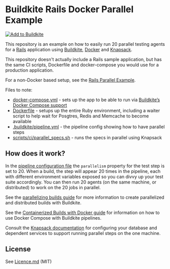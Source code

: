 # Buildkite Rails Docker Parallel Example

[![Add to Buildkite](https://buildkite.com/button.svg)](https://buildkite.com/new)

This repository is an example on how to easily run 20 parallel testing agents for a [Rails](https://rubyonrails.org/) application using [Buildkite](https://buildkite.com/), [Docker](https://www.docker.com) and [Knapsack](https://github.com/ArturT/knapsack).

This repository doesn't actually include a Rails sample application, but has the same CI scripts, Dockerfile and docker-compose you would use for a production application.

For a non-Docker based setup, see the [Rails Parallel Example](https://github.com/buildkite/rails-parallel-example).

Files to note:

* [docker-compose.yml](docker-compose.yml) - sets up the app to be able to run via [Buildkite’s Docker Compose support](https://buildkite.com/docs/guides/docker-containerized-builds)
* [Dockerfile](Dockerfile) - setups up the entire Ruby environment, including a waiter script to help wait for Posgtres, Redis and Memcache to become available
* [.buildkite/pipeline.yml](.buildkite/pipeline.yml) - the pipeline config showing how to have parallel steps
* [scripts/ci/parallel_specs.sh](scripts/ci/parallel_specs.sh) - runs the specs in parallel using Knapsack

## How does it work?

In the [pipeline configuration file](.buildkite/pipeline.yml) the `parallelism` property for the test step is set to 20. When a build, the step will appear 20 times in the pipeline, each with different environment variables exposed so you can divvy up your test suite accordingly. You can then run 20 agents (on the same machine, or distributed) to work on the 20 jobs in parallel.

See the [parallelizing builds guide](https://buildkite.com/docs/guides/parallelizing-builds) for more information to create parallelized and distributed builds with Buildkite.

See the [Containerized Builds with Docker guide](https://buildkite.com/docs/guides/docker-containerized-builds) for information on how to use Docker Compose with Buildkite pipelines.

Consult the [Knapsack documentation](https://github.com/ArturT/knapsack) for configuring your database and dependent services to support running parallel steps on the one machine.

## License

See [Licence.md](Licence.md) (MIT)
